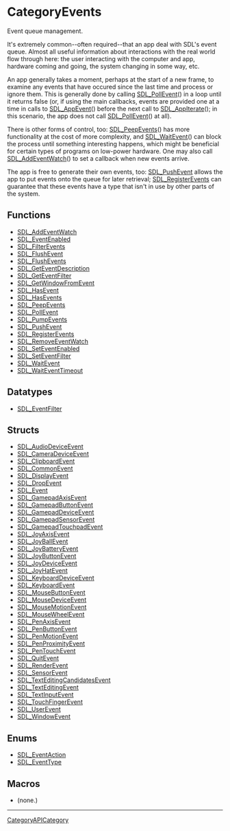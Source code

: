 # CategoryEvents

Event queue management.

It's extremely common--often required--that an app deal with SDL's event
queue. Almost all useful information about interactions with the real world
flow through here: the user interacting with the computer and app, hardware
coming and going, the system changing in some way, etc.

An app generally takes a moment, perhaps at the start of a new frame, to
examine any events that have occured since the last time and process or
ignore them. This is generally done by calling
[SDL_PollEvent](SDL_PollEvent)() in a loop until it returns false (or, if
using the main callbacks, events are provided one at a time in calls to
[SDL_AppEvent](SDL_AppEvent)() before the next call to
[SDL_AppIterate](SDL_AppIterate)(); in this scenario, the app does not call
[SDL_PollEvent](SDL_PollEvent)() at all).

There is other forms of control, too: [SDL_PeepEvents](SDL_PeepEvents)()
has more functionality at the cost of more complexity, and
[SDL_WaitEvent](SDL_WaitEvent)() can block the process until something
interesting happens, which might be beneficial for certain types of
programs on low-power hardware. One may also call
[SDL_AddEventWatch](SDL_AddEventWatch)() to set a callback when new events
arrive.

The app is free to generate their own events, too:
[SDL_PushEvent](SDL_PushEvent) allows the app to put events onto the queue
for later retrieval; [SDL_RegisterEvents](SDL_RegisterEvents) can guarantee
that these events have a type that isn't in use by other parts of the
system.

<!-- END CATEGORY DOCUMENTATION -->

## Functions

<!-- DO NOT HAND-EDIT CATEGORY LISTS, THEY ARE AUTOGENERATED AND WILL BE OVERWRITTEN, BASED ON TAGS IN INDIVIDUAL PAGE FOOTERS. EDIT THOSE INSTEAD. -->
<!-- BEGIN CATEGORY LIST: CategoryEvents, CategoryAPIFunction -->
- [SDL_AddEventWatch](SDL_AddEventWatch)
- [SDL_EventEnabled](SDL_EventEnabled)
- [SDL_FilterEvents](SDL_FilterEvents)
- [SDL_FlushEvent](SDL_FlushEvent)
- [SDL_FlushEvents](SDL_FlushEvents)
- [SDL_GetEventDescription](SDL_GetEventDescription)
- [SDL_GetEventFilter](SDL_GetEventFilter)
- [SDL_GetWindowFromEvent](SDL_GetWindowFromEvent)
- [SDL_HasEvent](SDL_HasEvent)
- [SDL_HasEvents](SDL_HasEvents)
- [SDL_PeepEvents](SDL_PeepEvents)
- [SDL_PollEvent](SDL_PollEvent)
- [SDL_PumpEvents](SDL_PumpEvents)
- [SDL_PushEvent](SDL_PushEvent)
- [SDL_RegisterEvents](SDL_RegisterEvents)
- [SDL_RemoveEventWatch](SDL_RemoveEventWatch)
- [SDL_SetEventEnabled](SDL_SetEventEnabled)
- [SDL_SetEventFilter](SDL_SetEventFilter)
- [SDL_WaitEvent](SDL_WaitEvent)
- [SDL_WaitEventTimeout](SDL_WaitEventTimeout)
<!-- END CATEGORY LIST -->

## Datatypes

<!-- DO NOT HAND-EDIT CATEGORY LISTS, THEY ARE AUTOGENERATED AND WILL BE OVERWRITTEN, BASED ON TAGS IN INDIVIDUAL PAGE FOOTERS. EDIT THOSE INSTEAD. -->
<!-- BEGIN CATEGORY LIST: CategoryEvents, CategoryAPIDatatype -->
- [SDL_EventFilter](SDL_EventFilter)
<!-- END CATEGORY LIST -->

## Structs

<!-- DO NOT HAND-EDIT CATEGORY LISTS, THEY ARE AUTOGENERATED AND WILL BE OVERWRITTEN, BASED ON TAGS IN INDIVIDUAL PAGE FOOTERS. EDIT THOSE INSTEAD. -->
<!-- BEGIN CATEGORY LIST: CategoryEvents, CategoryAPIStruct -->
- [SDL_AudioDeviceEvent](SDL_AudioDeviceEvent)
- [SDL_CameraDeviceEvent](SDL_CameraDeviceEvent)
- [SDL_ClipboardEvent](SDL_ClipboardEvent)
- [SDL_CommonEvent](SDL_CommonEvent)
- [SDL_DisplayEvent](SDL_DisplayEvent)
- [SDL_DropEvent](SDL_DropEvent)
- [SDL_Event](SDL_Event)
- [SDL_GamepadAxisEvent](SDL_GamepadAxisEvent)
- [SDL_GamepadButtonEvent](SDL_GamepadButtonEvent)
- [SDL_GamepadDeviceEvent](SDL_GamepadDeviceEvent)
- [SDL_GamepadSensorEvent](SDL_GamepadSensorEvent)
- [SDL_GamepadTouchpadEvent](SDL_GamepadTouchpadEvent)
- [SDL_JoyAxisEvent](SDL_JoyAxisEvent)
- [SDL_JoyBallEvent](SDL_JoyBallEvent)
- [SDL_JoyBatteryEvent](SDL_JoyBatteryEvent)
- [SDL_JoyButtonEvent](SDL_JoyButtonEvent)
- [SDL_JoyDeviceEvent](SDL_JoyDeviceEvent)
- [SDL_JoyHatEvent](SDL_JoyHatEvent)
- [SDL_KeyboardDeviceEvent](SDL_KeyboardDeviceEvent)
- [SDL_KeyboardEvent](SDL_KeyboardEvent)
- [SDL_MouseButtonEvent](SDL_MouseButtonEvent)
- [SDL_MouseDeviceEvent](SDL_MouseDeviceEvent)
- [SDL_MouseMotionEvent](SDL_MouseMotionEvent)
- [SDL_MouseWheelEvent](SDL_MouseWheelEvent)
- [SDL_PenAxisEvent](SDL_PenAxisEvent)
- [SDL_PenButtonEvent](SDL_PenButtonEvent)
- [SDL_PenMotionEvent](SDL_PenMotionEvent)
- [SDL_PenProximityEvent](SDL_PenProximityEvent)
- [SDL_PenTouchEvent](SDL_PenTouchEvent)
- [SDL_QuitEvent](SDL_QuitEvent)
- [SDL_RenderEvent](SDL_RenderEvent)
- [SDL_SensorEvent](SDL_SensorEvent)
- [SDL_TextEditingCandidatesEvent](SDL_TextEditingCandidatesEvent)
- [SDL_TextEditingEvent](SDL_TextEditingEvent)
- [SDL_TextInputEvent](SDL_TextInputEvent)
- [SDL_TouchFingerEvent](SDL_TouchFingerEvent)
- [SDL_UserEvent](SDL_UserEvent)
- [SDL_WindowEvent](SDL_WindowEvent)
<!-- END CATEGORY LIST -->

## Enums

<!-- DO NOT HAND-EDIT CATEGORY LISTS, THEY ARE AUTOGENERATED AND WILL BE OVERWRITTEN, BASED ON TAGS IN INDIVIDUAL PAGE FOOTERS. EDIT THOSE INSTEAD. -->
<!-- BEGIN CATEGORY LIST: CategoryEvents, CategoryAPIEnum -->
- [SDL_EventAction](SDL_EventAction)
- [SDL_EventType](SDL_EventType)
<!-- END CATEGORY LIST -->

## Macros

<!-- DO NOT HAND-EDIT CATEGORY LISTS, THEY ARE AUTOGENERATED AND WILL BE OVERWRITTEN, BASED ON TAGS IN INDIVIDUAL PAGE FOOTERS. EDIT THOSE INSTEAD. -->
<!-- BEGIN CATEGORY LIST: CategoryEvents, CategoryAPIMacro -->
- (none.)
<!-- END CATEGORY LIST -->

----
[CategoryAPICategory](CategoryAPICategory)

